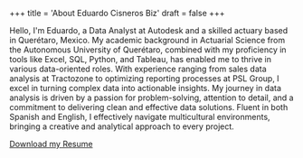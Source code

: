+++
title = 'About Eduardo Cisneros Biz'
draft = false
+++

Hello, I'm Eduardo, a Data Analyst at Autodesk and a skilled actuary based in Querétaro, Mexico. My academic background in Actuarial Science from the Autonomous University of Querétaro, combined with my proficiency in tools like Excel, SQL, Python, and Tableau, has enabled me to thrive in various data-oriented roles. With experience ranging from sales data analysis at Tractozone to optimizing reporting processes at PSL Group, I excel in turning complex data into actionable insights. My journey in data analysis is driven by a passion for problem-solving, attention to detail, and a commitment to delivering clean and effective data solutions. Fluent in both Spanish and English, I effectively navigate multicultural environments, bringing a creative and analytical approach to every project.

[Download my Resume](/Portfolio/files/cv.pdf)